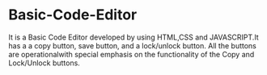 # Basic-Code-Editor
It is a Basic Code Editor developed by using HTML,CSS and JAVASCRIPT.It has a a copy button, save button, and a lock/unlock button. All the buttons are operationalwith special emphasis on the functionality of the Copy and Lock/Unlock buttons.
